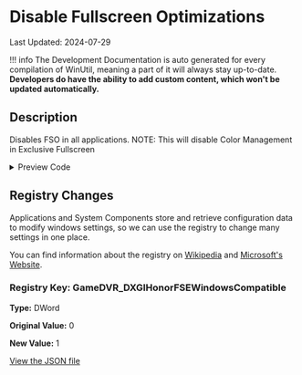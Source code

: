 ﻿# Disable Fullscreen Optimizations

Last Updated: 2024-07-29


!!! info
     The Development Documentation is auto generated for every compilation of WinUtil, meaning a part of it will always stay up-to-date. **Developers do have the ability to add custom content, which won't be updated automatically.**


## Description

Disables FSO in all applications. NOTE: This will disable Color Management in Exclusive Fullscreen

<!-- BEGIN CUSTOM CONTENT -->

<!-- END CUSTOM CONTENT -->

<details>
<summary>Preview Code</summary>

```json
{
    "Content":  "Disable Fullscreen Optimizations",
    "Description":  "Disables FSO in all applications. NOTE: This will disable Color Management in Exclusive Fullscreen",
    "category":  "z__Advanced Tweaks - CAUTION",
    "panel":  "1",
    "Order":  "a024_",
    "registry":  [
                     {
                         "Path":  "HKCU:\\System\\GameConfigStore",
                         "Name":  "GameDVR_DXGIHonorFSEWindowsCompatible",
                         "Value":  "1",
                         "OriginalValue":  "0",
                         "Type":  "DWord"
                     }
                 ]
}
```
</details>

## Registry Changes
Applications and System Components store and retrieve configuration data to modify windows settings, so we can use the registry to change many settings in one place.

You can find information about the registry on [Wikipedia](https://www.wikiwand.com/en/Windows_Registry) and [Microsoft's Website](https://learn.microsoft.com/en-us/windows/win32/sysinfo/registry).
### Registry Key: GameDVR_DXGIHonorFSEWindowsCompatible
**Type:** DWord

**Original Value:** 0

**New Value:** 1


<!-- BEGIN SECOND CUSTOM CONTENT -->

<!-- END SECOND CUSTOM CONTENT -->

[View the JSON file](https://github.com/ChrisTitusTech/winutil/tree/main/config/tweaks.json)

